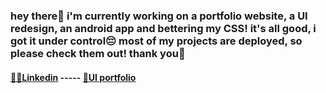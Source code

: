 ### hey there🌸 i'm currently working on a portfolio website, a UI redesign, an android app and bettering my CSS! it's all good, i got it under control😔 most of my projects are deployed, so please check them out! thank you🌿

#### [👩‍🏫Linkedin](https://www.linkedin.com/in/laila-chammaa/) ----- [🎨UI portfolio](https://laila_chammaa.artstation.com/)
